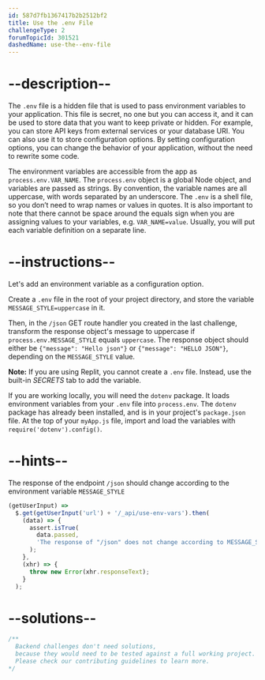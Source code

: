 ```yaml
---
id: 587d7fb1367417b2b2512bf2
title: Use the .env File
challengeType: 2
forumTopicId: 301521
dashedName: use-the--env-file
---
```


# --description--

The `.env` file is a hidden file that is used to pass environment variables to your application. This file is secret, no one but you can access it, and it can be used to store data that you want to keep private or hidden. For example, you can store API keys from external services or your database URI. You can also use it to store configuration options. By setting configuration options, you can change the behavior of your application, without the need to rewrite some code.

The environment variables are accessible from the app as `process.env.VAR_NAME`. The `process.env` object is a global Node object, and variables are passed as strings. By convention, the variable names are all uppercase, with words separated by an underscore. The `.env` is a shell file, so you don’t need to wrap names or values in quotes. It is also important to note that there cannot be space around the equals sign when you are assigning values to your variables, e.g. `VAR_NAME=value`. Usually, you will put each variable definition on a separate line.

# --instructions--

Let's add an environment variable as a configuration option.

Create a `.env` file in the root of your project directory, and store the variable `MESSAGE_STYLE=uppercase` in it.

Then, in the `/json` GET route handler you created in the last challenge, transform the response object's message to uppercase if `process.env.MESSAGE_STYLE` equals `uppercase`. The response object should either be `{"message": "Hello json"}` or `{"message": "HELLO JSON"}`, depending on the `MESSAGE_STYLE` value.

**Note:** If you are using Replit, you cannot create a `.env` file. Instead, use the built-in <dfn>SECRETS</dfn> tab to add the variable.

If you are working locally, you will need the `dotenv` package. It loads environment variables from your `.env` file into `process.env`. The `dotenv` package has already been installed, and is in your project's `package.json` file. At the top of your `myApp.js` file, import and load the variables with `require('dotenv').config()`.

# --hints--

The response of the endpoint `/json` should change according to the environment variable `MESSAGE_STYLE`

```js
(getUserInput) =>
  $.get(getUserInput('url') + '/_api/use-env-vars').then(
    (data) => {
      assert.isTrue(
        data.passed,
        'The response of "/json" does not change according to MESSAGE_STYLE'
      );
    },
    (xhr) => {
      throw new Error(xhr.responseText);
    }
  );
```

# --solutions--

```js
/**
  Backend challenges don't need solutions, 
  because they would need to be tested against a full working project. 
  Please check our contributing guidelines to learn more.
*/
```
